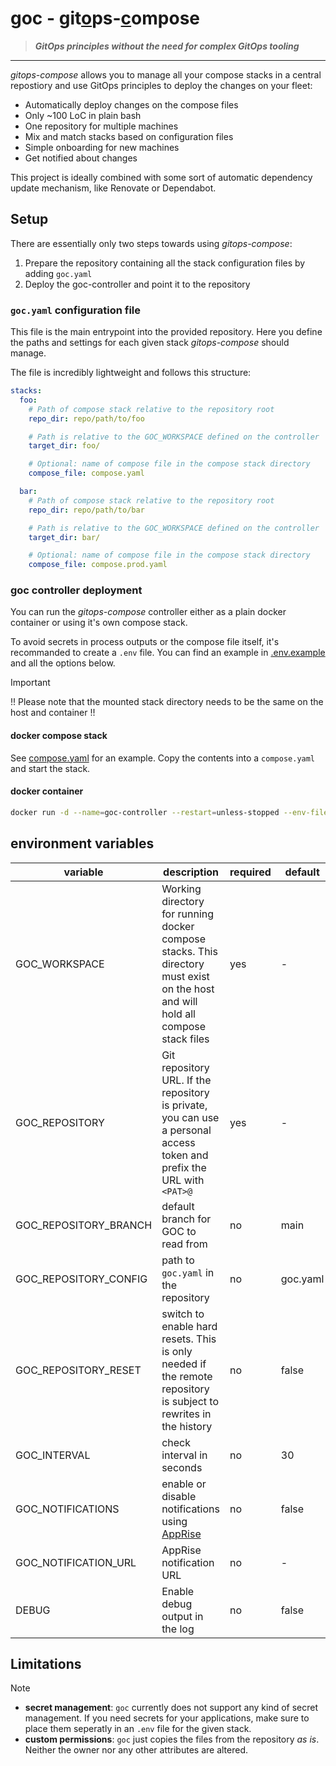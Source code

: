 # goc - <ins>**g**</ins>it<ins>**o**</ins>ps-<ins>**c**</ins>ompose

> _**GitOps principles without the need for complex GitOps tooling**_

<hr/>

_gitops-compose_ allows you to manage all your compose stacks in a central repostiory and use GitOps principles to deploy the changes on your fleet:

- Automatically deploy changes on the compose files
- Only ~100 LoC in plain bash
- One repository for multiple machines
- Mix and match stacks based on configuration files
- Simple onboarding for new machines
- Get notified about changes

This project is ideally combined with some sort of automatic dependency update mechanism, like Renovate or Dependabot.

## Setup

There are essentially only two steps towards using _gitops-compose_:

1. Prepare the repository containing all the stack configuration files by adding `goc.yaml`
2. Deploy the goc-controller and point it to the repository

### `goc.yaml` configuration file

This file is the main entrypoint into the provided repository. Here you define the paths and settings for each given stack _gitops-compose_ should manage.

The file is incredibly lightweight and follows this structure:

```yaml
stacks:
  foo:
    # Path of compose stack relative to the repository root
    repo_dir: repo/path/to/foo

    # Path is relative to the GOC_WORKSPACE defined on the controller
    target_dir: foo/

    # Optional: name of compose file in the compose stack directory
    compose_file: compose.yaml

  bar:
    # Path of compose stack relative to the repository root
    repo_dir: repo/path/to/bar

    # Path is relative to the GOC_WORKSPACE defined on the controller
    target_dir: bar/

    # Optional: name of compose file in the compose stack directory
    compose_file: compose.prod.yaml
```

### goc controller deployment

You can run the _gitops-compose_ controller either as a plain docker container or using it's own compose stack.

To avoid secrets in process outputs or the compose file itself, it's recommanded to create a `.env` file. You can find an example in [.env.example](.env.example) and all the options below.

> [!IMPORTANT]
> !! Please note that the mounted stack directory needs to be the same on the host and container !!

#### docker compose stack

See [compose.yaml](compose.yaml) for an example. Copy the contents into a `compose.yaml` and start the stack.

#### docker container

```sh
docker run -d --name=goc-controller --restart=unless-stopped --env-file=.env --volume /foo/bar/stacks:/foo/bar/stacks --volume /var/run/docker.sock:/var/run/docker.sock ghcr.io/laugmanuel/goc:main
```

## environment variables

| variable              | description                                                                                                                      | required | default  |
| --------------------- | -------------------------------------------------------------------------------------------------------------------------------- | -------- | -------- |
| GOC_WORKSPACE         | Working directory for running docker compose stacks. This directory must exist on the host and will hold all compose stack files | yes      | -        |
| GOC_REPOSITORY        | Git repository URL. If the repository is private, you can use a personal access token and prefix the URL with `<PAT>@`           | yes      | -        |
| GOC_REPOSITORY_BRANCH | default branch for GOC to read from                                                                                              | no       | main     |
| GOC_REPOSITORY_CONFIG | path to `goc.yaml` in the repository                                                                                             | no       | goc.yaml |
| GOC_REPOSITORY_RESET  | switch to enable hard resets. This is only needed if the remote repository is subject to rewrites in the history                 | no       | false    |
| GOC_INTERVAL          | check interval in seconds                                                                                                        | no       | 30       |
| GOC_NOTIFICATIONS     | enable or disable notifications using [AppRise](https://github.com/caronc/apprise)                                               | no       | false    |
| GOC_NOTIFICATION_URL  | AppRise notification URL                                                                                                         | no       | -        |
| DEBUG                 | Enable debug output in the log                                                                                                   | no       | false    |

## Limitations

> [!NOTE]
>
> - **secret management**: `goc` currently does not support any kind of secret management. If you need secrets for your applications, make sure to place them seperatly in an `.env` file for the given stack.
> - **custom permissions**: `goc` just copies the files from the repository _as is_. Neither the owner nor any other attributes are altered.
